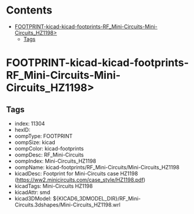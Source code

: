 



Contents
========

* [FOOTPRINT-kicad-kicad-footprints-RF_Mini-Circuits-Mini-Circuits_HZ1198>](#footprint-kicad-kicad-footprints-rf_mini-circuits-mini-circuits_hz1198)
	* [Tags](#tags)

# FOOTPRINT-kicad-kicad-footprints-RF_Mini-Circuits-Mini-Circuits_HZ1198>

## Tags

- index: 11304
- hexID: 
- oompType: FOOTPRINT
- oompSize: kicad
- oompColor: kicad-footprints
- oompDesc: RF_Mini-Circuits
- oompIndex: Mini-Circuits_HZ1198
- oompName: kicad-footprints/RF_Mini-Circuits/Mini-Circuits_HZ1198
- kicadDesc: Footprint for Mini-Circuits case HZ1198 (https://ww2.minicircuits.com/case_style/HZ1198.pdf)
- kicadTags: Mini-Circuits HZ1198
- kicadAttr: smd
- kicad3DModel: ${KICAD6_3DMODEL_DIR}/RF_Mini-Circuits.3dshapes/Mini-Circuits_HZ1198.wrl
